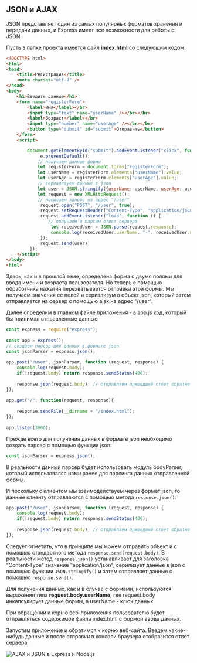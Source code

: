 ## JSON и AJAX

JSON представляет один из самых популярных форматов хранения и передачи данных, и Express имеет все возможности для работы с JSON.

Пусть в папке проекта имеется файл **index.html** со следующим кодом:

```html
<!DOCTYPE html>
<html>
<head>
    <title>Регистрация</title>
    <meta charset="utf-8" />
</head>
<body>
    <h1>Введите данные</h1>
    <form name="registerForm">
        <label>Имя</label></br>
        <input type="text" name="userName" /></br></br>
        <label>Возраст</label></br>
        <input type="number" name="userAge" /></br></br>
        <button type="submit" id="submit">Отправить</button>
    </form>
    <script>

        document.getElementById("submit").addEventListener("click", function (e) {
             e.preventDefault();
            // получаем данные формы
            let registerForm = document.forms["registerForm"];
            let userName = registerForm.elements["userName"].value;
            let userAge = registerForm.elements["userAge"].value;
            // сериализуем данные в json
            let user = JSON.stringify({userName: userName, userAge: userAge});
            let request = new XMLHttpRequest();
            // посылаем запрос на адрес "/user"
             request.open("POST", "/user", true);   
             request.setRequestHeader("Content-Type", "application/json");
             request.addEventListener("load", function () {
                // получаем и парсим ответ сервера
                 let receivedUser = JSON.parse(request.response);
                 console.log(receivedUser.userName, "-", receivedUser.userAge);   // смотрим ответ сервера
             });
             request.send(user);
         });
    </script>
</body>
<html>
```

Здесь, как и в прошлой теме, определена форма с двумя полями для ввода имени и возраста пользователя. Но теперь с помощью 
обработчика нажатия перехватывается отправка этой формы. Мы получаем значения ее полей и сериализум в объект json, который затем отправляется на сервер 
с помощью ajax на адрес "/user".

Далее определим в главном файле приложения - в app.js код, который бы принимал отправленные данные:

```js
const express = require("express");
 
const app = express();
// создаем парсер для данных в формате json
const jsonParser = express.json();
 
app.post("/user", jsonParser, function (request, response) {
    console.log(request.body);
    if(!request.body) return response.sendStatus(400);
    
    response.json(request.body); // отправляем пришедший ответ обратно
});
 
app.get("/", function(request, response){
     
    response.sendFile(__dirname + "/index.html");
});
 
app.listen(3000);
```

Прежде всего для получения данных в формате json необходимо создать парсер с помощью функции json:

```js
const jsonParser = express.json();
```

В реальности данный парсер будет использовать модуль bodyParser, который использовался нами ранее для парсинга данных отправленной формы.

И поскольку с клиентом мы взаимодействуем через формат json, то данные клиенту отправляются с помощью метода `response.json()`:

```js
app.post("/user", jsonParser, function (request, response) {
    console.log(request.body);
    if(!request.body) return response.sendStatus(400);
    
    response.json(request.body); // отправляем пришедший ответ обратно
});
```

Следует отметить, что в принципе мы можем отправить объект и с помощью стандартного метода `response.send(request.body)`. В реальности 
метод `response.json()` устанавливает для заголовка "Content-Type" значение "application/json", серилизует данные в json с помощью 
функции `JSON.stringify()` и затем отправляет данные с помощью `response.send()`.

Для получения данных, как и в случае с формами, используются выражения типа **request.body.userName**, где request.body инкапсулирует данные формы, 
а userName - ключ данных.

При обращении к корню веб-приложения пользователю будет отправляться содержимое файла index.html с формой ввода данных.

Запустим приложение и обратимся к корню веб-сайта. Введем какие-нибудь данные и после отправки в консоли браузера отобразится ответ сервера:

![AJAX и JSON в Express и Node.js](https://metanit.com/web/nodejs/pics/4.22.png)

